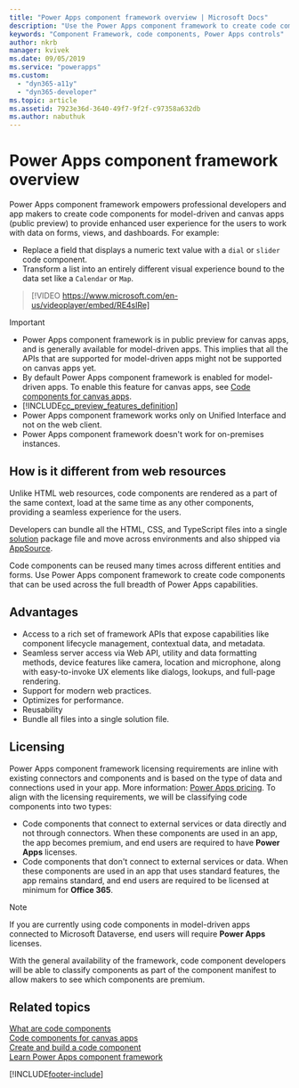 ```yaml
---
title: "Power Apps component framework overview | Microsoft Docs"
description: "Use the Power Apps component framework to create code components to provide enhanced experiences for people to view and work with data in forms, views, and dashboards."
keywords: "Component Framework, code components, Power Apps controls"
author: nkrb 
manager: kvivek
ms.date: 09/05/2019
ms.service: "powerapps"
ms.custom:
  - "dyn365-a11y"
  - "dyn365-developer"
ms.topic: article
ms.assetid: 7923e36d-3640-49f7-9f2f-c97358a632db
ms.author: nabuthuk
---
```


# Power Apps component framework overview

Power Apps component framework empowers professional developers and app makers to create code components for model-driven and canvas apps (public preview) to provide enhanced user experience for the users to work with data on forms, views, and dashboards. For example:

- Replace a field that displays a numeric text value with a `dial` or `slider` code component.
- Transform a list into an entirely different visual experience bound to the data set like a `Calendar` or `Map`.


> [!VIDEO https://www.microsoft.com/en-us/videoplayer/embed/RE4slRe]


> [!IMPORTANT]
> - Power Apps component framework is in public preview for canvas apps, and is generally available for model-driven apps. This implies that all the APIs that are supported for model-driven apps might not be supported on canvas apps yet.
> - By default Power Apps component framework is enabled for model-driven apps. To enable this feature for canvas apps, see [Code components for canvas apps](component-framework-for-canvas-apps.md).
> - [!INCLUDE[cc_preview_features_definition](../../includes/cc-preview-features-definition.md)]
> - Power Apps component framework works only on Unified Interface and not on the web client. 
> - Power Apps component framework doesn't work for on-premises instances. 

## How is it different from web resources

Unlike HTML web resources, code components are rendered as a part of the same context, load at the same time as any other components, providing a seamless experience for the users. 

Developers can bundle all the HTML, CSS, and TypeScript files into a single [solution](/dynamics365/customer-engagement/customize/solutions-overview) package file and move across environments and also shipped via [AppSource](https://appsource.microsoft.com/marketplace/apps?page=1&product=dynamics-365). 

Code components can be reused many times across different entities and forms. Use Power Apps component framework to create code components that can be used across the full breadth of Power Apps capabilities.

## Advantages 

- Access to a rich set of framework APIs that expose capabilities like component lifecycle management, contextual data, and metadata. 
- Seamless server access via Web API, utility and data formatting methods, device features like camera, location and microphone, along with easy-to-invoke UX elements like dialogs, lookups, and full-page rendering.  
- Support for modern web practices.
- Optimizes for performance.
- Reusability
- Bundle all files into a single solution file.

## Licensing

Power Apps component framework licensing requirements are inline with existing connectors and components and is based on the type of data and connections used in your app. More information: [Power Apps pricing](https://powerapps.microsoft.com/pricing/). To align with the licensing requirements, we will be classifying code components into two types:

- Code components that connect to external services or data directly and not through connectors. When these components are used in an app, the app becomes premium, and end users are required to have **Power Apps** licenses.
- Code components that don't connect to external services or data. When these components are used in an app that uses standard features, the app remains standard, and end users are required to be licensed at minimum for **Office 365**.

> [!NOTE]
> If you are currently using code components in model-driven apps connected to Microsoft Dataverse, end users will require **Power Apps** licenses.

With the general availability of the framework, code component developers will be able to classify components as part of the component manifest to allow makers to see which components are premium.

## Related topics

[What are code components](custom-controls-overview.md)<br/>
[Code components for canvas apps](component-framework-for-canvas-apps.md)<br/>
[Create and build a code component](create-custom-controls-using-pcf.md)<br/>
[Learn Power Apps component framework](/learn/paths/use-power-apps-component-framework)



[!INCLUDE[footer-include](../../includes/footer-banner.md)]
